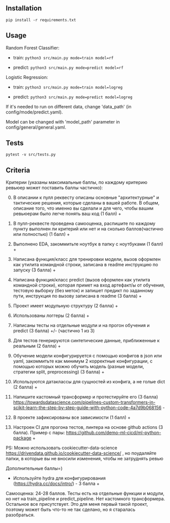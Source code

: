 ## Installation

`pip install -r requirements.txt`

## Usage

Random Forest Classifier:

* train: `python3 src/main.py mode=train model=rf`

* predict: `python3 src/main.py mode=predict model=rf`

Logistic Regression:

* train: `python3 src/main.py mode=train model=logreg`

* predict: `python3 src/main.py mode=predict model=logreg`

If it's needed to run on different data, change 'data_path' (in config/mode/predict.yaml). 

Model can be changed with 'model_path' parameter in config/general/general.yaml.

## Tests

`pytest -v src/tests.py`

## Criteria

Критерии (указаны максимальные баллы, по каждому критерию ревьюер может поставить баллы частично):

0. В описании к пулл реквесту описаны основные "архитектурные" и тактические решения, которые сделаны в вашей работе. В общем, описание того, что именно вы сделали и для чего, чтобы вашим ревьюерам было легче понять ваш код (1 балл) +

0. В пулл-реквесте проведена самооценка, распишите по каждому пункту выполнен ли критерий или нет и на сколько баллов(частично или полностью) (1 балл) +

0. Выполнено EDA, закоммитьте ноутбук в папку с ноутбуками (1 балл) +

0. Написана функция/класс для тренировки модели, вызов оформлен как утилита командной строки, записана в readme инструкцию по запуску (3 балла) +

0. Написана функция/класс predict (вызов оформлен как утилита командной строки), которая примет на вход артефакт/ы от обучения, тестовую выборку (без меток) и запишет предикт по заданному пути, инструкция по вызову записана в readme (3 балла) +

0. Проект имеет модульную структуру (2 балла) +

0. Использованы логгеры (2 балла) +

0. Написаны тесты на отдельные модули и на прогон обучения и predict (3 балла) +/- (частично 1 из 3)

0. Для тестов генерируются синтетические данные, приближенные к реальным (2 балла) +

0. Обучение модели конфигурируется с помощью конфигов в json или yaml, закоммитьте как минимум 2 корректные конфигурации, с помощью которых можно обучить модель (разные модели, стратегии split, preprocessing) (3 балла) +

0. Используются датаклассы для сущностей из конфига, а не голые dict (2 балла) +

0. Напишите кастомный трансформер и протестируйте его (3 балла) https://towardsdatascience.com/pipelines-custom-transformers-in-scikit-learn-the-step-by-step-guide-with-python-code-4a7d9b068156 -

0. В проекте зафиксированы все зависимости (1 балл) +

0. Настроен CI для прогона тестов, линтера на основе github actions (3 балла). Пример с пары: https://github.com/demo-ml-cicd/ml-python-package +

PS: Можно использовать cookiecutter-data-science https://drivendata.github.io/cookiecutter-data-science/ , но поудаляйте папки, в которые вы не вносили изменения, чтобы не затруднять ревью

Дополнительные баллы=)

* Используйте hydra для конфигурирования (https://hydra.cc/docs/intro/) - 3 балла +

Самооценка: 24-28 баллов. Тесты есть на отдельные функции и модули, но нет на train_pipeline и predict_pipeline. Нет кастомного трансформера. Остальное все присутствует. Это для меня первый такой проект, поэтому может быть что-то не так сделано, но я старалась разобраться.